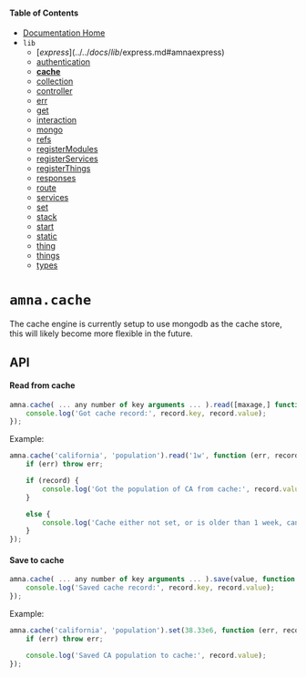 <!-- -toc- -->
#### Table of Contents

- [Documentation Home](../../../../#documentation)
- `lib`
    - [$express](../../docs/lib/$express.md#amnaexpress)
    - [authentication](../../docs/lib/authentication.md#amnaauthentication)
    - **[cache](../../docs/lib/cache.md#amnacache)**
    - [collection](../../docs/lib/collection.md#amnacollection)
    - [controller](../../docs/lib/controller.md#amnacontroller)
    - [err](../../docs/lib/err.md#amnaerr)
    - [get](../../docs/lib/get.md#amnaget)
    - [interaction](../../docs/lib/interaction.md#amnainteraction)
    - [mongo](../../docs/lib/mongo.md#amnamongo)
    - [refs](../../docs/lib/refs.md#amnarefs)
    - [registerModules](../../docs/lib/registerModules.md#amnaregistermodules)
    - [registerServices](../../docs/lib/registerServices.md#amnaregisterservices)
    - [registerThings](../../docs/lib/registerThings.md#amnaregisterthings)
    - [responses](../../docs/lib/responses.md#amnaresponses)
    - [route](../../docs/lib/route.md#amnaroute)
    - [services](../../docs/lib/services.md#amnaservices)
    - [set](../../docs/lib/set.md#amnaset)
    - [stack](../../docs/lib/stack.md#amnastack)
    - [start](../../docs/lib/start.md#amnastart)
    - [static](../../docs/lib/static.md#amnastatic)
    - [thing](../../docs/lib/thing.md#amnathing)
    - [things](../../docs/lib/things.md#amnathings)
    - [types](../../docs/lib/types.md#amnatypes)

<!-- - -->

<!-- -title- -->
# `amna.cache`

<!-- - -->

The cache engine is currently setup to use mongodb as the cache store, this will likely become more flexible in the future.

## API

#### Read from cache

```JavaScript
amna.cache( ... any number of key arguments ... ).read([maxage,] function (err, record) {
    console.log('Got cache record:', record.key, record.value);
});
```

Example:

```JavaScript
amna.cache('california', 'population').read('1w', function (err, record) {
    if (err) throw err;

    if (record) {
        console.log('Got the population of CA from cache:', record.value);
    }

    else {
        console.log('Cache either not set, or is older than 1 week, cannot be trusted.');
    }
});
```

#### Save to cache

```JavaScript
amna.cache( ... any number of key arguments ... ).save(value, function (err, record) {
    console.log('Saved cache record:', record.key, record.value);
});
```

Example:

```JavaScript
amna.cache('california', 'population').set(38.33e6, function (err, record) {
    if (err) throw err;

    console.log('Saved CA population to cache:', record.value);
});
```
